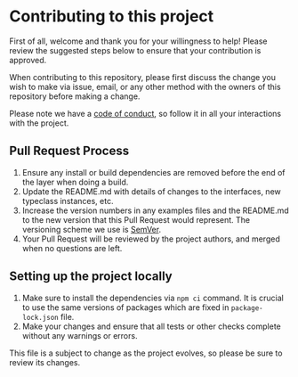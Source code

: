 # Contributing to this project

First of all, welcome and thank you for your willingness to help! Please review the suggested steps 
below to ensure that your contribution is approved.

When contributing to this repository, please first discuss the change you wish to make via issue, 
email, or any other method with the owners of this repository before making a change.

Please note we have a [code of conduct](./CODE_OF_CONDUCT.md), so follow it in all your interactions with the project.

## Pull Request Process

1. Ensure any install or build dependencies are removed before the end of the layer when doing a 
   build.
2. Update the README.md with details of changes to the interfaces, new typeclass instances, etc.
3. Increase the version numbers in any examples files and the README.md to the new version that this
   Pull Request would represent. The versioning scheme we use is [SemVer](http://semver.org/).
4. Your Pull Request will be reviewed by the project authors, and merged when no questions are left.

## Setting up the project locally

1. Make sure to install the dependencies via `npm ci` command. It is crucial to use the same versions 
of packages which are fixed in `package-lock.json` file.
2. Make your changes and ensure that all tests or other checks complete without any warnings or errors.

This file is a subject to change as the project evolves, so please be sure to review its changes.

